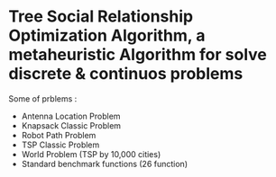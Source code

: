 # Tree Social Relationship Optimization Algorithm, a metaheuristic Algorithm for solve discrete & continuos problems 


Some of prblems : 

- Antenna Location Problem
- Knapsack Classic Problem
- Robot Path Problem
- TSP Classic Problem
- World Problem (TSP by 10,000 cities)
- Standard benchmark functions (26 function)


